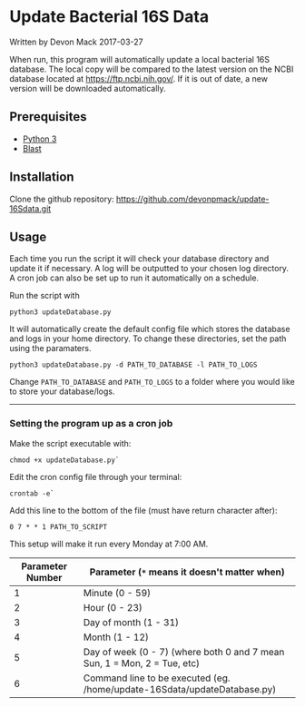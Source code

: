 # Update Bacterial 16S Data
Written by Devon Mack 2017-03-27 

When run, this program will automatically update a local bacterial 16S database. The local copy will be compared to the latest version on the NCBI database located at https://ftp.ncbi.nih.gov/. If it is out of date, a new version will be downloaded automatically.

## Prerequisites

- [Python 3](https://www.python.org/downloads/)
- [Blast](https://blast.ncbi.nlm.nih.gov/Blast.cgi)

## Installation
Clone the github repository:
https://github.com/devonpmack/update-16Sdata.git

## Usage
Each time you run the script it will check your database directory and update it if necessary. A log will be outputted to your chosen log directory. A cron job can also be set up to run it automatically on a schedule.

Run the script with

```console
python3 updateDatabase.py
```

It will automatically create the default config file which stores the database and logs in your home directory. To change these directories, set the path using the paramaters.

```console
python3 updateDatabase.py -d PATH_TO_DATABASE -l PATH_TO_LOGS
```

Change `PATH_TO_DATABASE` and `PATH_TO_LOGS` to a folder where you would like to store your database/logs.

___

### Setting the program up as a cron job

Make the script executable with:
```console
chmod +x updateDatabase.py`
```

Edit the cron config file through your terminal:

```console
crontab -e`                                                                  
```

Add this line to the bottom of the file (must have return character after):                                                 

```creyton
0 7 * * 1 PATH_TO_SCRIPT
```

This setup will make it run every Monday at 7:00 AM.

Parameter Number | Parameter (`*` means it doesn't matter when)
--- | ---
1 | Minute (0 - 59)
2 | Hour (0 - 23)
3 | Day of month (1 - 31) 
4 | Month (1 - 12)
5 | Day of week (0 - 7) (where both 0 and 7 mean Sun, 1 = Mon, 2 = Tue, etc)
6 | Command line to be executed (eg. /home/update-16Sdata/updateDatabase.py) 


